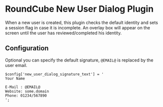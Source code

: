 # RoundCube New User Dialog Plugin
When a new user is created, this plugin checks the default identity and sets a session flag in case it is incomplete. An overlay box will appear on the screen until the user has reviewed/completed his identity.

## Configuration
Optional you can specify the default signature, `@EMAIL@` is replaced by the user email.

```
$config['new_user_dialog_signature_text'] = '
Your Name

E-Mail : @EMAIL@
Website: some.domain
Phone: 01234/567890
';
```
